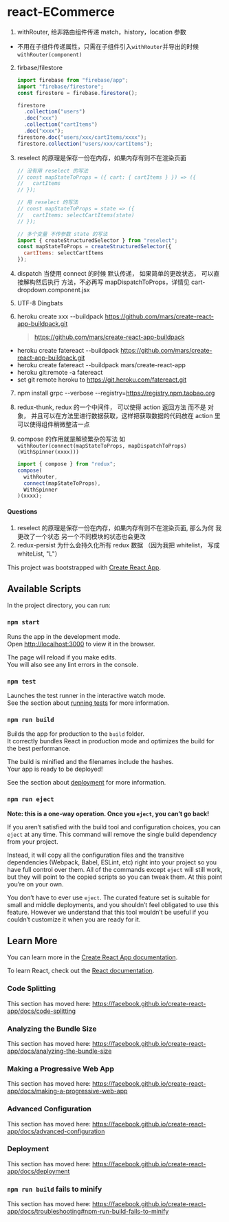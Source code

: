 # react-ECommerce

1. withRouter, 给非路由组件传递 match，history，location 参数

- 不用在子组件传递属性，只需在子组件引入`withRouter`并导出的时候 `withRouter(component)`

2. firbase/filestore

   ```javascript
   import firebase from "firebase/app";
   import "firebase/firestore";
   const firestore = firebase.firestore();

   firestore
     .collection("users")
     .doc("xxx")
     .collection("cartItems")
     .doc("xxxx");
   firestore.doc("users/xxx/cartItems/xxxx");
   firestore.collection("users/xxx/cartItems");
   ```

3. reselect 的原理是保存一份在内存，如果内存有则不在渲染页面

   ```javascript
   // 没有用 reselect 的写法
   // const mapStateToProps = ({ cart: { cartItems } }) => ({
   //   cartItems
   // });

   // 用 reselect 的写法
   // const mapStateToProps = state => ({
   //   cartItems: selectCartItems(state)
   // });

   // 多个变量 不传参数 state 的写法
   import { createStructuredSelector } from "reselect";
   const mapStateToProps = createStructuredSelector({
     cartItems: selectCartItems
   });
   ```

4. dispatch 当使用 connect 的时候 默认传递， 如果简单的更改状态， 可以直接解构然后执行 方法，不必再写 mapDispatchToProps，详情见 cart-dropdown.component.jsx

5. UTF-8 Dingbats
6. heroku create xxx --buildpack https://github.com/mars/create-react-app-buildpack.git
   > https://github.com/mars/create-react-app-buildpack

- heroku create fatereact --buildpack https://github.com/mars/create-react-app-buildpack.git
- heroku create fatereact --buildpack mars/create-react-app
- heroku git:remote -a fatereact
- set git remote heroku to https://git.heroku.com/fatereact.git

7. npm install grpc --verbose --registry=https://registry.npm.taobao.org

8. redux-thunk, redux 的一个中间件， 可以使得 action 返回方法 而不是 对象， 并且可以在方法里进行数据获取，这样把获取数据的代码放在 action 里可以使得组件稍微整洁一点

9. compose 的作用就是解锁繁杂的写法 如 `withRouter(connect(mapStateToProps, mapDispatchToProps)(WithSpinner(xxxx)))`
   ```javascript
   import { compose } from "redux";
   compose(
     withRouter,
     connect(mapStateToProps),
     WithSpinner
   )(xxxx);
   ```

#### Questions

1. reselect 的原理是保存一份在内存，如果内存有则不在渲染页面, 那么为何 我更改了一个状态 另一个不同模块的状态也会更改
2. redux-persist 为什么会持久化所有 redux 数据 （因为我把 whitelist， 写成 whiteList, "L"）

This project was bootstrapped with [Create React App](https://github.com/facebook/create-react-app).

## Available Scripts

In the project directory, you can run:

### `npm start`

Runs the app in the development mode.<br>
Open [http://localhost:3000](http://localhost:3000) to view it in the browser.

The page will reload if you make edits.<br>
You will also see any lint errors in the console.

### `npm test`

Launches the test runner in the interactive watch mode.<br>
See the section about [running tests](https://facebook.github.io/create-react-app/docs/running-tests) for more information.

### `npm run build`

Builds the app for production to the `build` folder.<br>
It correctly bundles React in production mode and optimizes the build for the best performance.

The build is minified and the filenames include the hashes.<br>
Your app is ready to be deployed!

See the section about [deployment](https://facebook.github.io/create-react-app/docs/deployment) for more information.

### `npm run eject`

**Note: this is a one-way operation. Once you `eject`, you can’t go back!**

If you aren’t satisfied with the build tool and configuration choices, you can `eject` at any time. This command will remove the single build dependency from your project.

Instead, it will copy all the configuration files and the transitive dependencies (Webpack, Babel, ESLint, etc) right into your project so you have full control over them. All of the commands except `eject` will still work, but they will point to the copied scripts so you can tweak them. At this point you’re on your own.

You don’t have to ever use `eject`. The curated feature set is suitable for small and middle deployments, and you shouldn’t feel obligated to use this feature. However we understand that this tool wouldn’t be useful if you couldn’t customize it when you are ready for it.

## Learn More

You can learn more in the [Create React App documentation](https://facebook.github.io/create-react-app/docs/getting-started).

To learn React, check out the [React documentation](https://reactjs.org/).

### Code Splitting

This section has moved here: https://facebook.github.io/create-react-app/docs/code-splitting

### Analyzing the Bundle Size

This section has moved here: https://facebook.github.io/create-react-app/docs/analyzing-the-bundle-size

### Making a Progressive Web App

This section has moved here: https://facebook.github.io/create-react-app/docs/making-a-progressive-web-app

### Advanced Configuration

This section has moved here: https://facebook.github.io/create-react-app/docs/advanced-configuration

### Deployment

This section has moved here: https://facebook.github.io/create-react-app/docs/deployment

### `npm run build` fails to minify

This section has moved here: https://facebook.github.io/create-react-app/docs/troubleshooting#npm-run-build-fails-to-minify
